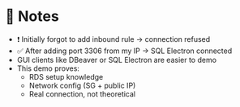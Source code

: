 # 📘 Notes

- ❗ Initially forgot to add inbound rule → connection refused
- ✅ After adding port 3306 from my IP → SQL Electron connected
- GUI clients like DBeaver or SQL Electron are easier to demo
- This demo proves:
  - RDS setup knowledge
  - Network config (SG + public IP)
  - Real connection, not theoretical

